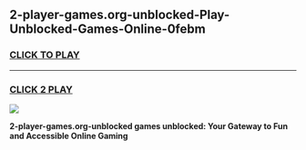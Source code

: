 
## 2-player-games.org-unblocked-Play-Unblocked-Games-Online-0febm
<h3>
<a href="https://premium76.site?title=2-player-games.org-unblocked&ref=24A">CLICK TO PLAY</a></h3>
<hr>

<h3>
<a href="https://premium76.site?title=2-player-games.org-unblocked&ref=24A">CLICK 2 PLAY</a>
  
</h3>

<a href="https://premium76.site?title=2-player-games.org-unblocked&ref=24A"><img src="https://clearcache.store/games.png"></a>


**2-player-games.org-unblocked games unblocked: Your Gateway to Fun and Accessible Online Gaming**

